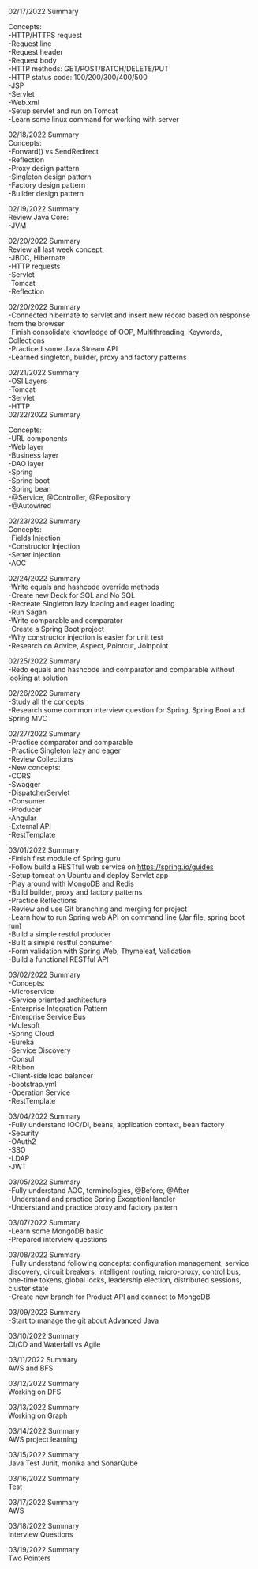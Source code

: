 02/17/2022 Summary    

Concepts:  
-HTTP/HTTPS request  
-Request line  
-Request header  
-Request body  
-HTTP methods: GET/POST/BATCH/DELETE/PUT  
-HTTP status code: 100/200/300/400/500  
-JSP  
-Servlet  
-Web.xml  
-Setup servlet and run on Tomcat  
-Learn some linux command for working with server  

02/18/2022 Summary  
Concepts:  
-Forward() vs SendRedirect  
-Reflection  
-Proxy design pattern  
-Singleton design pattern  
-Factory design pattern  
-Builder design pattern  

02/19/2022 Summary  
Review Java Core:  
-JVM  


02/20/2022 Summary  
Review all last week concept:  
-JBDC, Hibernate  
-HTTP requests  
-Servlet  
-Tomcat  
-Reflection  

02/20/2022 Summary  
-Connected hibernate to servlet and insert new record based on response from the browser  
-Finish consolidate knowledge of OOP, Multithreading, Keywords, Collections  
-Practiced some Java Stream API  
-Learned singleton, builder, proxy and factory patterns  


02/21/2022 Summary  
-OSI Layers  
-Tomcat  
-Servlet  
-HTTP  
02/22/2022 Summary  

Concepts:  
-URL components  
-Web layer  
-Business layer  
-DAO layer  
-Spring  
-Spring boot  
-Spring bean  
-@Service, @Controller, @Repository  
-@Autowired  


02/23/2022 Summary  
Concepts:  
-Fields Injection  
-Constructor Injection  
-Setter injection  
-AOC  

02/24/2022 Summary  
-Write equals and hashcode override methods  
-Create new Deck for SQL and No SQL  
-Recreate Singleton lazy loading and eager loading  
-Run Sagan  
-Write comparable and comparator  
-Create a Spring Boot project  
-Why constructor injection is easier for unit test  
-Research on Advice, Aspect, Pointcut, Joinpoint  

02/25/2022 Summary  
-Redo equals and hashcode and comparator and comparable without looking at solution  

02/26/2022 Summary  
-Study all the concepts  
-Research some common interview question for Spring, Spring Boot and Spring MVC  


02/27/2022 Summary  
-Practice comparator and comparable  
-Practice Singleton lazy and eager  
-Review Collections  
-New concepts:  
-CORS  
-Swagger  
-DispatcherServlet  
-Consumer  
-Producer  
-Angular  
-External API  
-RestTemplate  

03/01/2022 Summary  
-Finish first module of Spring guru  
-Follow build a RESTful web service on https://spring.io/guides  
-Setup tomcat on Ubuntu and deploy Servlet app  
-Play around with MongoDB and Redis   
-Build builder, proxy and factory patterns   
-Practice Reflections  
-Review and use Git branching and merging for project   
-Learn how to run Spring web API on command line (Jar file, spring boot run)   
-Build a simple restful producer  
-Built a simple restful consumer  
-Form validation with Spring Web, Thymeleaf, Validation  
-Build a functional RESTful API  

03/02/2022 Summary  
-Concepts:  
-Microservice  
-Service oriented architecture  
-Enterprise Integration Pattern  
-Enterprise Service Bus  
-Mulesoft  
-Spring Cloud  
-Eureka  
-Service Discovery  
-Consul  
-Ribbon  
-Client-side load balancer  
-bootstrap.yml  
-Operation Service  
-RestTemplate  
 
03/04/2022 Summary  
-Fully understand IOC/DI, beans, application context, bean factory  
-Security  
-OAuth2  
-SSO  
-LDAP  
-JWT  


03/05/2022 Summary  
-Fully understand AOC, terminologies, @Before, @After  
-Understand and practice Spring ExceptionHandler  
-Understand and practice proxy and factory pattern  

03/07/2022 Summary  
-Learn some MongoDB basic  
-Prepared interview questions    

03/08/2022 Summary  
-Fully understand following concepts: configuration management, service discovery, circuit breakers, intelligent routing, micro-proxy, control bus, one-time tokens, global locks, leadership election, distributed sessions, cluster state     
-Create new branch for Product API and connect to MongoDB    


03/09/2022 Summary    
-Start to manage the git about Advanced Java    

03/10/2022 Summary    
CI/CD and Waterfall vs Agile  

03/11/2022 Summary    
AWS and BFS

03/12/2022 Summary   
Working on DFS

03/13/2022 Summary  
Working on Graph

03/14/2022 Summary   
AWS project learning

03/15/2022 Summary      
Java Test Junit, monika and SonarQube  

03/16/2022 Summary    
Test

03/17/2022 Summary    
AWS

03/18/2022 Summary    
Interview Questions

03/19/2022 Summary    
Two Pointers
